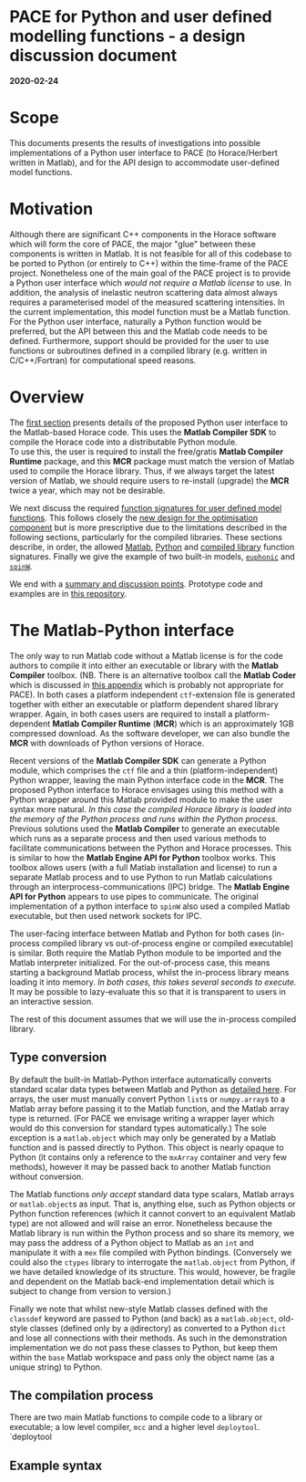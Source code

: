 # PACE for Python and user defined modelling functions - a design discussion document
**2020-02-24**

<!---
LaTeX equations used repeatedly can be defined as references, with format
	[latex_equation]: %-encoded link to image generator
then, if image generation fails for some reason, the alt-text for each equation
will still contain the raw LaTeX equation which is often intelligible

Constructing the %-encoded link can be done at, e.g., the codecogs website
	https://www.codecogs.com/eqnedit.php?latex=latex_equation
--->
[\mathbb{Q} \equiv (\mathb{Q},E)]:https://latex.codecogs.com/svg.latex?%5Cmathbb%7BQ%7D%5Cequiv%28%5Cmathbf%7BQ%7D%2CE%29
[S(\mathbb{Q})]: https://latex.codecogs.com/svg.latex?S%28%5Cmathbb%7BQ%7D%29
[\mathbf{Q}]: https://latex.codecogs.com/svg.latex?%5Cmathbf%7BQ%7D
[N]: https://latex.codecogs.com/svg.latex?N
[(E_n, S(\mathbf{Q}, E_n))]: https://latex.codecogs.com/svg.latex?%28E_n%2C%20S%28%5Cmathbf%7BQ%7D%2C%20E_n%29%29


# Scope

This documents presents the results of investigations into possible implementations of a Python user interface to PACE (to Horace/Herbert written in Matlab), and for the API design to accommodate user-defined model functions.


# Motivation

Although there are significant C++ components in the Horace software which will form the core of PACE, the major "glue" between these components is written in Matlab.
It is not feasible for all of this codebase to be ported to Python (or entirely to C++) within the time-frame of the PACE project.
Nonetheless one of the main goal of the PACE project is to provide a Python user interface which *would not require a Matlab license* to use.
In addition, the analysis of inelastic neutron scattering data almost always requires a parameterised model of the measured scattering intensities.
In the current implementation, this model function must be a Matlab function.
For the Python user interface, naturally a Python function would be preferred, but the API between this and the Matlab code needs to be defined.
Furthermore, support should be provided for the user to use functions or subroutines defined in a compiled library (e.g. written in C/C++/Fortran) for computational speed reasons.


# Overview

The [first section](#mat2py) presents details of the proposed Python user interface to the Matlab-based Horace code.
This uses the **Matlab Compiler SDK** to compile the Horace code into a distributable Python module.  
To use this, the user is required to install the free/gratis **Matlab Compiler Runtime** package, and this **MCR** package must match the version of Matlab used to compile the Horace library.
Thus, if we always target the latest version of Matlab, we should require users to re-install (upgrade) the **MCR** twice a year, which may not be desirable.

We next discuss the required [function signatures for user defined model functions](#userfundef).
This follows closely the [new design for the optimisation component](Model_Optimisation_Design.md) but is more prescriptive due to the limitations described in the following sections, particularly for the compiled libraries.
These sections describe, in order, the allowed [Matlab](#matuserfun), [Python](#pyuserfun) and [compiled library](#compileduserfun) function signatures.
Finally we give the example of two built-in models, [`euphonic`](#euphonic) and [`spinW`](#spinW). 

We end with a [summary and discussion points](summary).
Prototype code and examples are in [this repository](https://github.com/mducle/hugo).


# <a name="mat2py"></a> The Matlab-Python interface

The only way to run Matlab code without a Matlab license is for the code authors to compile it into either an executable or library with the **Matlab Compiler** toolbox.
(NB. There is an alternative toolbox call the **Matlab Coder** which is discussed in [this appendix](#matlabcoder) which is probably not appropriate for PACE).
In both cases a platform independent `ctf`-extension file is generated together with either an executable or platform dependent shared library wrapper.
Again, in both cases users are required to install a platform-dependent **Matlab Compiler Runtime** (**MCR**) which is an approximately 1GB compressed download.
As the software developer, we can also bundle the **MCR** with downloads of Python versions of Horace.

Recent versions of the **Matlab Compiler SDK** can generate a Python module, which comprises the `ctf` file and a thin (platform-independent) Python wrapper, leaving the main Python interface code in the **MCR**.
The proposed Python interface to Horace envisages using this method with a Python wrapper around this Matlab provided module to make the user syntax more natural.
*In this case the compiled Horace library is loaded into the memory of the Python process and runs within the Python process.*
Previous solutions used the **Matlab Compiler** to generate an executable which runs as a separate process and then used various methods to facilitate communications between the Python and Horace processes.
This is similar to how the **Matlab Engine API for Python** toolbox works.
This toolbox allows users (with a full Matlab installation and license) to run a separate Matlab process and to use Python to run Matlab calculations through an interprocess-communications (IPC) bridge.
The **Matlab Engine API for Python** appears to use pipes to communicate. 
The original implementation of a python interface to `spinW` also used a compiled Matlab executable, but then used network sockets for IPC.

The user-facing interface between Matlab and Python for both cases (in-process compiled library vs out-of-process engine or compiled executable) is similar.
Both require the Matlab Python module to be imported and the Matlab interpreter initialized.
For the out-of-process case, this means starting a background Matlab process, whilst the in-process library means loading it into memory.
*In both cases, this takes several seconds to execute.*
It may be possible to lazy-evaluate this so that it is transparent to users in an interactive session.

The rest of this document assumes that we will use the in-process compiled library.


## Type conversion

By default the built-in Matlab-Python interface automatically converts standard scalar data types between Matlab and Python as [detailed here](https://www.mathworks.com/help/matlab/matlab_external/handle-data-returned-from-matlab-to-python.html).
For arrays, the user must manually convert Python `list`s or `numpy.array`s to a Matlab array before passing it to the Matlab function, and the Matlab array type is returned.
(For PACE we envisage writing a wrapper layer which would do this conversion for standard types automatically.)
The sole exception is a `matlab.object` which may only be generated by a Matlab function and is passed directly to Python.
This object is nearly opaque to Python (it contains only a reference to the `mxArray` container and very few methods), however it may be passed back to another Matlab function without conversion.

The Matlab functions *only accept* standard data type scalars, Matlab arrays or `matlab.object`s as input.
That is, anything else, such as Python objects or Python function references (which it cannot convert to an equivalent Matlab type) are not allowed and will raise an error.
Nonetheless because the Matlab library is run within the Python process and so share its memory, we may pass the address of a Python object to Matlab as an `int` and manipulate it with a `mex` file compiled with Python bindings.
(Conversely we could also the `ctypes` library to interrogate the `matlab.object` from Python, if we have detailed knowledge of its structure.
This would, however, be fragile and dependent on the Matlab back-end implementation detail which is subject to change from version to version.)

Finally we note that whilst new-style Matlab classes defined with the `classdef` keyword are passed to Python (and back) as a `matlab.object`, old-style classes (defined only by a `@`directory) as converted to a Python `dict` and lose all connections with their methods.
As such in the demonstration implementation we do not pass these classes to Python, but keep them within the `base` Matlab workspace and pass only the object name (as a unique string) to Python.


## The compilation process

There are two main Matlab functions to compile code to a library or executable; a low level compiler, `mcc` and a higher level `deploytool`.
`deploytool



## Example syntax

